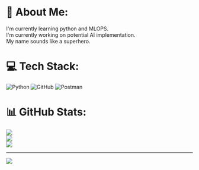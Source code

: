 # 💫 About Me:
I'm currently learning python and MLOPS. <br>I'm currently working on potential AI implementation.<br>My name sounds like a superhero.


# 💻 Tech Stack:
![Python](https://img.shields.io/badge/python-3670A0?style=for-the-badge&logo=python&logoColor=ffdd54) ![GitHub](https://img.shields.io/badge/github-%23121011.svg?style=for-the-badge&logo=github&logoColor=white) ![Postman](https://img.shields.io/badge/Postman-FF6C37?style=for-the-badge&logo=postman&logoColor=white)
# 📊 GitHub Stats:
![](https://github-readme-stats.vercel.app/api?username=sngmnl&theme=dark&hide_border=false&include_all_commits=false&count_private=false)<br/>
![](https://github-readme-streak-stats.herokuapp.com/?user=sngmnl&theme=dark&hide_border=false)<br/>
![](https://github-readme-stats.vercel.app/api/top-langs/?username=sngmnl&theme=dark&hide_border=false&include_all_commits=false&count_private=false&layout=compact)

---
[![](https://visitcount.itsvg.in/api?id=sngmnl&icon=0&color=0)](https://visitcount.itsvg.in)

<!-- Proudly created with GPRM ( https://gprm.itsvg.in ) -->
